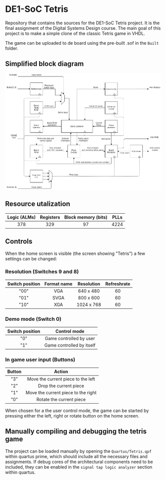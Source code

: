 # DE1-SoC Tetris

Repository that contains the sources for the DE1-SoC Tetris project. It is the final assignment of the Digital Systems Design course. The main goal of this project is to make a simple clone of the classic Tetris game in VHDL.

The game can be uploaded to de board using the pre-built .sof in the `Built` folder.

## Simplified block diagram

![blockdiagram](BlockDiagram.png "Simplified block diagram")

## Resource utalization

| Logic (ALMs) | Registers | Block memory (bits) | PLLs |
| :----------: | :-------: | :-----------------: | :--: |
| 378 | 329 | 97 | 4224 | 1 |

## Controls

When the home screen is visible (the screen showing "Tetris") a few settings can be changed:

### Resolution (Switches 9 and 8)

| Switch position | Format name | Resolution | Refreshrate |
| :-------------: | :---------: | :--------: | :---------: |
| "00" | VGA | 640 x 480 | 60 |
| "01" | SVGA | 800 x 600 | 60 |
| "10" | XGA | 1024 x 768 | 60 |

### Demo mode (Switch 0)

| Switch position | Control mode |
| :-------------: | :----------: | 
| "0" | Game controlled by user |
| "1" | Game controlled by itself |

### In game user input (Buttons)

| Button | Action |
| :----: | :----: | 
| "3" | Move the current piece to the left |
| "2" | Drop the current piece |
| "1" | Move the current piece to the right |
| "0" | Rotate the current piece |

When chosen for a the user control mode, the game can be started by pressing either the left, right or rotate button on the home screen.

## Manually compiling and debugging the tetris game

The project can be loaded manually by opening the `Quartus/Tetris.qpf` within quartus prime, which should include all the necessary files and assignments. If debug cores of the architectural components need to be included, they can be enabled in the `signal tap logic analyzer` section within quartus.